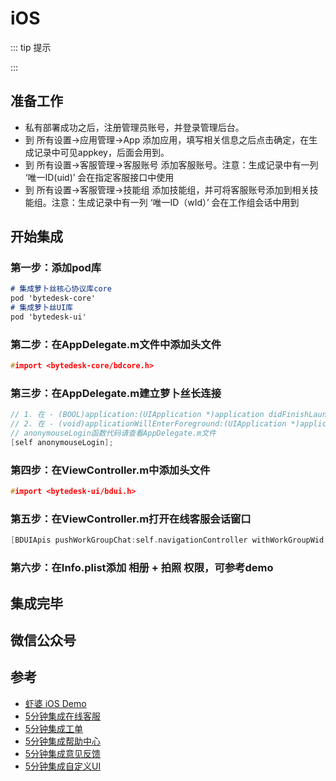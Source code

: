 # iOS

::: tip 提示

:::

## 准备工作

* 私有部署成功之后，注册管理员账号，并登录管理后台。
* 到 所有设置->应用管理->App 添加应用，填写相关信息之后点击确定，在生成记录中可见appkey，后面会用到。
* 到 所有设置->客服管理->客服账号 添加客服账号。注意：生成记录中有一列 ‘唯一ID(uid)’ 会在指定客服接口中使用
* 到 所有设置->客服管理->技能组 添加技能组，并可将客服账号添加到相关技能组。注意：生成记录中有一列 ‘唯一ID（wId）’ 会在工作组会话中用到

## 开始集成

### 第一步：添加pod库

```md
# 集成萝卜丝核心协议库core
pod 'bytedesk-core'
# 集成萝卜丝UI库
pod 'bytedesk-ui'
```

### 第二步：在AppDelegate.m文件中添加头文件

```c
#import <bytedesk-core/bdcore.h>
```

### 第三步：在AppDelegate.m建立萝卜丝长连接

```c
// 1. 在 - (BOOL)application:(UIApplication *)application didFinishLaunchingWithOptions:(NSDictionary *)launchOptions中添加
// 2. 在 - (void)applicationWillEnterForeground:(UIApplication *)application中添加
// anonymouseLogin函数代码请查看AppDelegate.m文件
[self anonymouseLogin];
```

### 第四步：在ViewController.m中添加头文件

```c
#import <bytedesk-ui/bdui.h>
```

### 第五步：在ViewController.m打开在线客服会话窗口

```c
[BDUIApis pushWorkGroupChat:self.navigationController withWorkGroupWid:DEFAULT_TEST_WID withTitle:kDefaultTitle];
```

### 第六步：在Info.plist添加 相册 + 拍照 权限，可参考demo

## 集成完毕

## 微信公众号

<!-- <img :src="$withBase('/image/qrcode_xiaperio_430.jpg')" style="width:250px;"/> -->

## 参考

* [虾婆 iOS Demo](https://github.com/xiaper/ios)
* [5分钟集成在线客服](https://github.com/xiaper/ios/tree/master/kefu)
* [5分钟集成工单](https://github.com/xiaper/ios/tree/master/ticket)
* [5分钟集成帮助中心](https://github.com/xiaper/ios/tree/master/helpcenter)
* [5分钟集成意见反馈](https://github.com/xiaper/ios/tree/master/feedback)
* [5分钟集成自定义UI](https://github.com/xiaper/ios/tree/master/myui)
